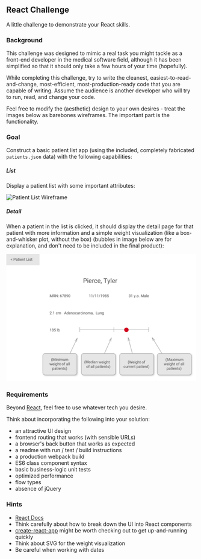 ## React Challenge

A little challenge to demonstrate your React skills.



### Background

This challenge was designed to mimic a real task you might tackle as a front-end developer in the medical software field, although it has been simplified so that it should only take a few hours of your time (hopefully).

While completing this challenge, try to write the cleanest, easiest-to-read-and-change, most-efficient, most-production-ready code that you are capable of writing. Assume the audience is another developer who will try to run, read, and change your code.

Feel free to modify the (aesthetic) design to your own desires - treat the images below as barebones wireframes. The important part is the functionality.



### Goal

Construct a basic patient list app (using the included, completely fabricated `patients.json` data) with the following capabilities:

##### List
Display a patient list with some important attributes:

![Patient List Wireframe](/wireframes/list.png?raw=true)

##### Detail
When a patient in the list is clicked, it should display the detail page for that patient with more information and a simple weight visualization (like a box-and-whisker plot, without the box) (bubbles in image below are for explanation, and don't need to be included in the final product):

![Patient Detail Wireframe](/wireframes/detail.png?raw=true)



### Requirements

Beyond [React](https://facebook.github.io/react/), feel free to use whatever tech you desire.

Think about incorporating the following into your solution:

- an attractive UI design
- frontend routing that works (with sensible URLs)
- a browser's back button that works as expected
- a readme with run / test / build instructions
- a production webpack build
- ES6 class component syntax
- basic business-logic unit tests
- optimized performance
- flow types
- absence of jQuery



### Hints

- [React Docs](https://facebook.github.io/react/docs/hello-world.html)
- Think carefully about how to break down the UI into React components
- [create-react-app](https://github.com/facebookincubator/create-react-app) might be worth checking out to get up-and-running quickly
- Think about SVG for the weight visualization
- Be careful when working with dates
